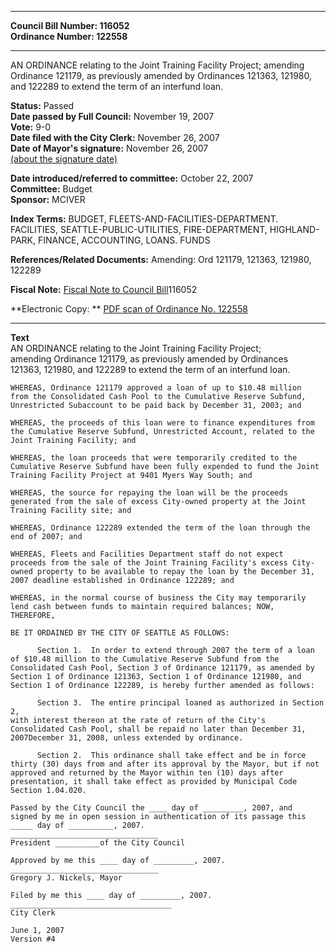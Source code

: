 * * * * *  
  
**Council Bill Number: [](#h0)[](#h2)116052**   
**Ordinance Number: 122558**  
  
* * * * *  
  
AN ORDINANCE relating to the Joint Training Facility Project; amending Ordinance 121179, as previously amended by Ordinances 121363, 121980, and 122289 to extend the term of an interfund loan.  
  
**Status:** Passed   
**Date passed by Full Council:** November 19, 2007   
**Vote:** 9-0   
**Date filed with the City Clerk:** November 26, 2007   
**Date of Mayor's signature:** November 26, 2007   
[(about the signature date)](/~public/approvaldate.htm)   
  
  
**Date introduced/referred to committee:** October 22, 2007   
**Committee:** Budget   
**Sponsor:** MCIVER   
  
**Index Terms:** BUDGET, FLEETS-AND-FACILITIES-DEPARTMENT. FACILITIES, SEATTLE-PUBLIC-UTILITIES, FIRE-DEPARTMENT, HIGHLAND-PARK, FINANCE, ACCOUNTING, LOANS. FUNDS  
  
**References/Related Documents:** Amending: Ord 121179, 121363, 121980, 122289  
  
**Fiscal Note:** [Fiscal Note to Council Bill](http://clerk.seattle.gov/~public/fnote/116052.htm)[](#h1)[](#h3)116052  
  
**Electronic Copy: ** [PDF scan of Ordinance No. 122558](/~archives/Ordinances/Ord_122558.pdf)  
  
* * * * *  
  
**Text**  
    AN ORDINANCE relating to the Joint Training Facility Project;  
    amending Ordinance 121179, as previously amended by Ordinances  
    121363, 121980, and 122289 to extend the term of an interfund loan.  
  
    WHEREAS, Ordinance 121179 approved a loan of up to $10.48 million  
    from the Consolidated Cash Pool to the Cumulative Reserve Subfund,  
    Unrestricted Subaccount to be paid back by December 31, 2003; and  
  
    WHEREAS, the proceeds of this loan were to finance expenditures from  
    the Cumulative Reserve Subfund, Unrestricted Account, related to the  
    Joint Training Facility; and  
  
    WHEREAS, the loan proceeds that were temporarily credited to the  
    Cumulative Reserve Subfund have been fully expended to fund the Joint  
    Training Facility Project at 9401 Myers Way South; and  
  
    WHEREAS, the source for repaying the loan will be the proceeds  
    generated from the sale of excess City-owned property at the Joint  
    Training Facility site; and  
  
    WHEREAS, Ordinance 122289 extended the term of the loan through the  
    end of 2007; and  
  
    WHEREAS, Fleets and Facilities Department staff do not expect  
    proceeds from the sale of the Joint Training Facility's excess City-  
    owned property to be available to repay the loan by the December 31,  
    2007 deadline established in Ordinance 122289; and  
  
    WHEREAS, in the normal course of business the City may temporarily  
    lend cash between funds to maintain required balances; NOW,  
    THEREFORE,  
  
    BE IT ORDAINED BY THE CITY OF SEATTLE AS FOLLOWS:  
  
          Section 1.  In order to extend through 2007 the term of a loan  
    of $10.48 million to the Cumulative Reserve Subfund from the  
    Consolidated Cash Pool, Section 3 of Ordinance 121179, as amended by  
    Section 1 of Ordinance 121363, Section 1 of Ordinance 121980, and  
    Section 1 of Ordinance 122289, is hereby further amended as follows:  
  
          Section 3.  The entire principal loaned as authorized in Section 2,  
    with interest thereon at the rate of return of the City's  
    Consolidated Cash Pool, shall be repaid no later than December 31,  
    2007December 31, 2008, unless extended by ordinance.  
  
          Section 2.  This ordinance shall take effect and be in force  
    thirty (30) days from and after its approval by the Mayor, but if not  
    approved and returned by the Mayor within ten (10) days after  
    presentation, it shall take effect as provided by Municipal Code  
    Section 1.04.020.  
  
    Passed by the City Council the ____ day of _________, 2007, and  
    signed by me in open session in authentication of its passage this  
    _____ day of __________, 2007.  
    _________________________________  
    President __________of the City Council  
  
    Approved by me this ____ day of _________, 2007.  
    _________________________________  
    Gregory J. Nickels, Mayor  
  
    Filed by me this ____ day of _________, 2007.  
    ____________________________________  
    City Clerk  
  
    June 1, 2007  
    Version #4  
